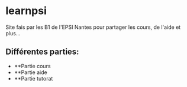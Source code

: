# learnpsi
Site fais par les B1 de l'EPSI Nantes pour partager les cours, de l'aide et plus...

## Différentes parties:
- **Partie cours
- **Partie aide
- **Partie tutorat



